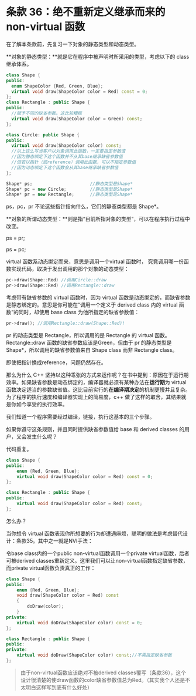 # 条款 36：绝不重新定义继承而来的 non-virtual 函数

在了解本条款前，先复习一下对象的静态类型和动态类型。

**对象的静态类型：**就是它在程序中被声明时所采用的类型，考虑以下的 class 继承体系。

```c++
class Shape {
public:
  enum ShapeColor {Red, Green, Blue};
  virtual void draw(ShapeColor color = Red) const = 0;
};
class Rectangle : public Shape {
public:
  //赋予不同的缺省参数。这比较糟糕
  virtual void draw(ShapeColor color = Green) const;
};

class Circle: public Shape {
public:
  virtual void draw(ShapeColor color) const;
  //以上这么写当客户以对象调用此函数，一定要指定参数值
  //因为静态绑定下这个函数并不从其base继承缺省参数值
  //但若以指针（或reference）调用此函数，可以不指定参数值
  //因为动态绑定下这个函数会从其base继承缺省参数值
};
```

```c++
Shape* ps;                    	//静态类型是Shape*
Shape* pc = new Circle;         //静态类型是Shape*
Shape* pr = new Rectangle;      //静态类型是Shape*
```

ps，pc，pr 不论这些指针指向什么，它们的静态类型都是 Shape*。

**对象的所谓动态类型：**则是指“目前所指对象的类型”，可以在程序执行过程中改变。

ps = pr;

ps = pc;

virtual 函数系动态绑定而来，意思是调用一个virtual 函数时， 究竟调用哪一份函数实现代码，取决于发出调用的那个对象的动态类型：

```c++
pc->draw(Shape::Red) //调用Circle::draw
pr->draw(Shape::Red) //调用Rectangle::draw
```

考虑带有缺省参数的 virtual 函数时，因为 virtual 函数是动态绑定的，而缺省参数是静态绑定的。意思是你可能在“调用一个定义于 derived class 内的 virtual 函数”的同时，却使用 base class  为他所指定的缺省参数值：

```c++
pr->draw(); //调用Rectangle::draw(Shape::Red)!
```

pr 的动态类型是 Rectangle，所以调用的是 Rectangle 的 virtual 函数。Rectangle::draw 函数的缺省参数应该是Green，但由于 pr 的静态类型是 Shape*，所以调用的缺省参数值来自 Shape class 而非 Rectangle class。

即使把指针换成reference，问题仍然存在。

那么为什么 C++ 坚持以这种乖张的方式来运作呢？在书中提到：原因在于运行期效率。如果缺省参数是动态绑定的，编译器就必须有某种办法在**运行期**为 virtual 函数决定适当的参数缺省值。这比目前实行的**在编译期决定**的机制更慢并且复杂。为了程序的执行速度和编译器实现上的简易度，c++ 做了这样的取舍，其结果就是你如今享受的执行效率。

我们知道一个程序需要经过编译，链接，执行这基本的三个步骤。

如果你遵守这条规则，并且同时提供缺省参数值给 base 和 derived classes 的用户，又会发生什么呢？

代码重复。

```c++
class Shape {
public:
    enum {Red, Green, Blue};
    virtual void draw(ShapeColor color = Red) const = 0;
};

class Rectangle : public Shape {
public:
    virtual void draw(ShapeColor color = Red) const;
};
```

怎么办？

当你想令 virtual 函数表现你所想要的行为却遭遇麻烦，聪明的做法是考虑替代设计：条款35。其中之一就是NVI手法：

令base class内的一个public non-virtual函数调用一个private virtual函数，后者可被derived classes重新定义。这里我们可以让non-virtual函数指定缺省参数，而private virtual函数负责真正的工作：

```c++
class Shape {
public:
    enum {Red, Green, Blue};
    void draw(ShapeColor color = Red) const
    {
        doDraw(color);
    }
private:
    virtual void doDraw(ShapeColor color) const = 0;
};

class Rectangle : public Shape {
public:
private:
    virtual void doDraw(ShapeColor color) const;//不需指定缺省参数
};
```

> 由于non-virtual函数应该绝对不被derived classes覆写（条款36），这个设计很清楚的使draw函数的color缺省参数值总为Red。（其实我个人还是不太明白这样写到底有什么好处）